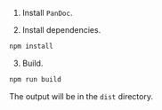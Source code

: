 1. Install `PanDoc`.

2. Install dependencies.

```bash
npm install
```

3. Build.

```bash
npm run build
```

The output will be in the `dist` directory.